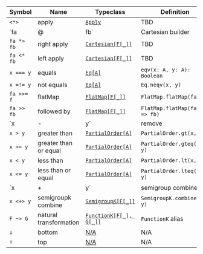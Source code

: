 | Symbol     | Name                   | Typeclass                                                                            | Definition               |
| ---------- | ---------------------- | ---------------------------------------------------------------------------------    |------------------------- |
| `<*>`      | apply                  | [`Apply`](../../../../core/src/main/scala/cats/Apply.scala)                          | TBD                      |
| `fa |@| fb`| Cartesian builder      | [`Cartesian[F[_]]`](../../../../core/src/main/scala/cats/Cartesian.scala)            | TBD                      |
| `fa *> fb` | right apply            | [`Cartesian[F[_]]`](../../../../core/src/main/scala/cats/Cartesian.scala)            | TBD                      |
| `fa <* fb` | left apply             | [`Cartesian[F[_]]`](../../../../core/src/main/scala/cats/Cartesian.scala)            | TBD                      |
| `x === y`  | equals                 | [`Eq[A]`](../../../../kernel/src/main/scala/cats/kernel/Eq.scala)                    | `eqv(x: A, y: A): Boolean`           |
| `x =!= y`  | not equals             | [`Eq[A]`](../../../../kernel/src/main/scala/cats/kernel/Eq.scala)                    | `Eq.neqv(x, y)`          |
| `fa >>= f` | flatMap                | [`FlatMap[F[_]]`](../../../../core/src/main/scala/cats/syntax/flatMap.scala)         | `FlatMap.flatMap(fa)(f)` |
| `fa >> fb` | followed by            | [`FlatMap[F[_]]`](../../../../core/src/main/scala/cats/syntax/flatMap.scala)         | `FlatMap.flatMap(fa)(_ => fb)` |
| `x |-| y`  | remove                 | [`Group[A]`](../../../../kernel/src/main/scala/cats/kernel/Group.scala)              | `Group.remove(x, y)`     |
| `x > y`    | greater than           | [`PartialOrder[A]`](../../../../kernel/src/main/scala/cats/kernel/PartialOrder.scala)| `PartialOrder.gt(x, y)`  |
| `x >= y`   | greater than or equal  | [`PartialOrder[A]`](../../../../kernel/src/main/scala/cats/kernel/PartialOrder.scala)| `PartialOrder.gteq(x, y)`|
| `x < y`    | less than              | [`PartialOrder[A]`](../../../../kernel/src/main/scala/cats/kernel/PartialOrder.scala)| `PartialOrder.lt(x, y)`  |
| `x <= y`   | less than or equal     | [`PartialOrder[A]`](../../../../kernel/src/main/scala/cats/kernel/PartialOrder.scala)| `PartialOrder.lteq(x, y)`|
| `x |+| y`  | semigroup combine      | [`Semigroup[A]`](../../../../kernel/src/main/scala/cats/kernel/Semigroup.scala)      | `Semigroup.combine(x, y)`|
| `x <+> y`  | semigroupk combine     | [`SemigroupK[F[_]]`](../../../../core/src/main/scala/cats/SemigroupK.scala)          | `SemigroupK.combineK(x, y)`|
| `F ~> G`   | natural transformation | [`FunctionK[F[_], G[_]]`](../../../../core/src/main/scala/cats/arrow/FunctionK.scala)| `FunctionK` alias        |
| `⊥`        | bottom                 | [N/A](../../../../core/src/main/scala/cats/package.scala)                            | N/A                      |
| `⊤`        | top                    | [N/A](../../../../core/src/main/scala/cats/package.scala)                            | N/A                      |
